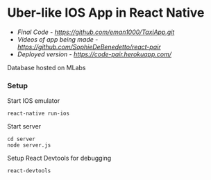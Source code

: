 # Uber-like IOS App in React Native

* *Final Code* - *https://github.com/eman1000/TaxiApp.git*
* *Videos of app being made* -  *https://github.com/SophieDeBenedetto/react-pair*
* *Deployed version* - *https://code-pair.herokuapp.com/*

Database hosted on MLabs


### Setup
Start IOS emulator
```
react-native run-ios
```

Start server
```
cd server
node server.js
```

Setup React Devtools for debugging
```
react-devtools
```
